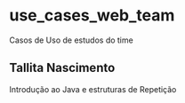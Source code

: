 # use_cases_web_team
Casos de Uso de estudos do time


## Tallita Nascimento
Introdução ao Java e estruturas de Repetição
